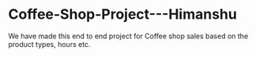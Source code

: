 # Coffee-Shop-Project---Himanshu
We have made this end to end project for Coffee shop sales based on the product types, hours etc. 
